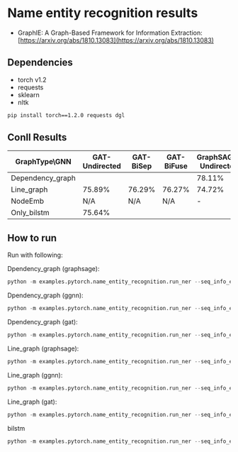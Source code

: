 Name entity recognition results
============


- GraphIE: A Graph-Based Framework for Information Extraction: [https://arxiv.org/abs/1810.13083](https://arxiv.org/abs/1810.13083)



Dependencies
------------
- torch v1.2
- requests
- sklearn
- nltk

```bash
pip install torch==1.2.0 requests dgl
```



Conll Results
-------

| GraphType\GNN  | GAT-Undirected   |  GAT-BiSep    | GAT-BiFuse   | GraphSAGE-Undirected   |  GraphSAGE-BiSep    | GraphSAGE-BiFuse   |  GGNN-Undirected   |  GGNN-BiSep    | GGNN-BiFuse   | 
| ------------- |  -------------| ------------- |  -------------|  ------------- | ------------- |  -------------| ------------- | -------------  | ------------- |  
| Dependency_graph     |   |   |  |78.11%|77.53%  |77.55%|77.17%|77.05%|77.10%|
| Line_graph        |75.89% |76.29%|76.27%|74.72%|74.40%|73.10%|76.13%|73.20%|75.75%|
| NodeEmb | N/A  | N/A | N/A | - | - | -  |  | - |  - |
|Only_bilstm| 75.64%|






How to run
----------

Run with following:


Dpendency_graph (graphsage):
```python
python -m examples.pytorch.name_entity_recognition.run_ner --seq_info_encode_strategy bilstm  --graph_type dependency_graph --gpu 0 --init_hidden_size 400 --hidden_size 128 --drop 0.2 --lr 0.01 --batch_size 100 --gnn_type graphsage --direction_option undirected
```
Dpendency_graph (ggnn):
```python
python -m examples.pytorch.name_entity_recognition.run_ner --seq_info_encode_strategy bilstm  --graph_type dependency_graph --gpu 0 --init_hidden_size 400 --hidden_size 128 --drop 0.2 --lr 0.01 --batch_size 100 --gnn_type ggnn --direction_option undirected
```

Dpendency_graph (gat):
```python
python -m examples.pytorch.name_entity_recognition.run_ner --seq_info_encode_strategy bilstm  --graph_type dependency_graph --gpu 0 --init_hidden_size 400 --hidden_size 128 --drop 0.2 --lr 0.001 --batch_size 100 --gnn_type gat --direction_option undirected 
```

Line_graph (graphsage):
```python
python -m examples.pytorch.name_entity_recognition.run_ner --seq_info_encode_strategy bilstm  --graph_type line_graph --gpu 0 --init_hidden_size 400 --hidden_size 128 --drop 0.2 --lr 0.01 --batch_size 100 --gnn_type graphsage --direction_option undirected
```
Line_graph (ggnn):
```python
python -m examples.pytorch.name_entity_recognition.run_ner --seq_info_encode_strategy bilstm  --graph_type line_graph --gpu 0 --init_hidden_size 400 --hidden_size 128 --drop 0.2 --lr 0.01 --batch_size 100 --gnn_type ggnn --direction_option undirected
```

Line_graph (gat):
```python
python -m examples.pytorch.name_entity_recognition.run_ner --seq_info_encode_strategy bilstm  --graph_type line_graph --gpu 0 --init_hidden_size 400 --hidden_size 128 --drop 0.2 --lr 0.001 --batch_size 100 --gnn_type gat --direction_option undirected 
```

bilstm
```python
python -m examples.pytorch.name_entity_recognition.run_ner --seq_info_encode_strategy bilstm  --gpu 0 --init_hidden_size 400 --hidden_size 128 --drop 0.2 --lr 0.01 --batch_size 100
```






